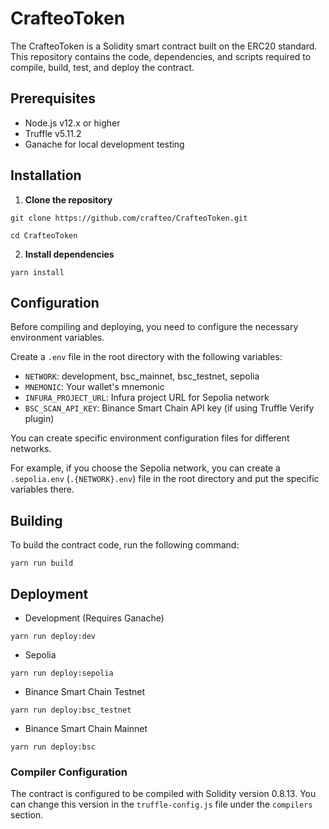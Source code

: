 # CrafteoToken

The CrafteoToken is a Solidity smart contract built on the ERC20 standard. 
This repository contains the code, dependencies, and scripts required to compile, build, test, and deploy the contract.



## Prerequisites

- Node.js v12.x or higher
- Truffle v5.11.2  
- Ganache for local development testing

## Installation

1. **Clone the repository**
```
git clone https://github.com/crafteo/CrafteoToken.git

cd CrafteoToken
```
2. **Install dependencies**
```
yarn install
``` 

## Configuration

Before compiling and deploying, you need to configure the necessary environment variables.

Create a `.env` file in the root directory with the following variables:

- `NETWORK`: development, bsc_mainnet, bsc_testnet, sepolia
- `MNEMONIC`: Your wallet's mnemonic
- `INFURA_PROJECT_URL`: Infura project URL for Sepolia network
- `BSC_SCAN_API_KEY`: Binance Smart Chain API key (if using Truffle Verify plugin)

You can create specific environment configuration files for different networks. 

For example, if you choose the Sepolia network, you can create a `.sepolia.env` (`.{NETWORK}.env`) file in the root directory and put the specific variables there.

## Building

To build the contract code, run the following command:
```
yarn run build
```
## Deployment
- Development (Requires Ganache)
```
yarn run deploy:dev
```
- Sepolia
```
yarn run deploy:sepolia
```
- Binance Smart Chain Testnet
```
yarn run deploy:bsc_testnet
```
- Binance Smart Chain Mainnet
```
yarn run deploy:bsc
```

### Compiler Configuration

The contract is configured to be compiled with Solidity version 0.8.13. You can change this version in the `truffle-config.js` file under the `compilers` section.
